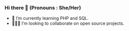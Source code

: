 ### Hi there 👋 (Pronouns : She/Her)

- 🌱 I’m currently learning PHP and SQL.
- 👨🏻‍💻 I’m looking to collaborate on open source projects.
